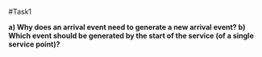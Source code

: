#Task1

**a) Why does an arrival event need to generate a new arrival event? b) Which event should be generated by the start of the service (of a single service point)?**
